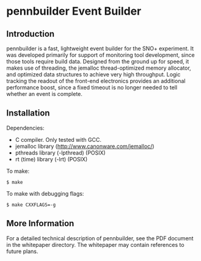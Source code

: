 pennbuilder Event Builder
=========================
Introduction
------------
pennbuilder is a fast, lightweight event builder for the SNO+ experiment. It was developed primarily for support of monitoring tool development, since those tools require build data. Designed from the ground up for speed, it makes use of threading, the jemalloc thread-optimized memory allocator, and optimized data structures to achieve very high throughput. Logic tracking the readout of the front-end electronics provides an additional performance boost, since a fixed timeout is no longer needed to tell whether an event is complete.

Installation
------------
Dependencies:

* C compiler. Only tested with GCC.
* jemalloc library (http://www.canonware.com/jemalloc/)
* pthreads library (-lpthread) (POSIX) 
* rt (time) library (-lrt) (POSIX)

To make:

    $ make

To make with debugging flags:

    $ make CXXFLAGS=-g

More Information
----------------
For a detailed technical description of pennbuilder, see the PDF document in the whitepaper directory. The whitepaper may contain references to future plans.


